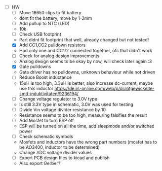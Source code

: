 - [ ] HW
	- [ ] Move 18650 clips to fit battery
	- dont fit the battery, move by 1-2mm
	- [ ] Add pullup to NTC (LED)
	- 10k
	- [ ] Check USB footprint
	- Part didnt fit footprint that well, already changed but not tested!
	- [x] Add CC1,CC2 pulldown resistors
	- Had only one and CC1/2 connected together, ofc that didn't work
	- [ ] Check for analog design improvements
	- Analog design seems to be okay by now, will check later again :3
	- [x] Gate pulldowns
	- Gate driver has no pulldowns, unknown behaviour while not driven
	- [ ] Reduce Boost inductance
	- 15uH is too high, 3.3uH is better, also increase dc-current, maybe use this inductor https://de.rs-online.com/web/p/drahtgewickelte-smd-induktivitaten/9236194/
	- [ ] Change voltage regulator to 3.0V type
	- Is still 3.3V type in schematic, 3.0V was used for testing
	- [ ] Divide Vin voltage divider resistance by 10
	- Resistance seems to be too high, measuring falsifies the result
	- [ ] Add Mosfet to turn ESP off
	- ESP will be turned on all the time, add sleepmode and/or switched power 
	- [ ] Check schematic symbols
	- Mosfets and inductors have the wrong part numbers (mosfet has to be AO3400, inductor to be determined)
	- Change ADC voltage divider values
	- [ ] Export PCB design files to kicad and publish
	- Also export Gerber?
